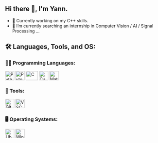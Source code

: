 ## Hi there 👋, I'm Yann.

- 🌱 Currently working on my C++ skills.
- 🔭 I’m currently searching an internship in Computer Vision / AI / Signal Processing ...

## 🛠️ Languages, Tools, and OS:

### 🧑‍💻 Programming Languages:
<p align="left">
  <img src="https://cdn.jsdelivr.net/gh/devicons/devicon/icons/python/python-original.svg" alt="Python" width="30" height="30"/>
  <img src="https://cdn.jsdelivr.net/gh/devicons/devicon/icons/pytorch/pytorch-original.svg" alt="Pytorch" width="30" height="30"/>
  <img src="https://cdn.jsdelivr.net/gh/devicons/devicon/icons/c/c-original.svg" alt="C" width="40" height="30"/>
  <img src="https://cdn.jsdelivr.net/gh/devicons/devicon/icons/cplusplus/cplusplus-original.svg" alt="C++" width="30" height="30"/>
  <img src="https://cdn.jsdelivr.net/gh/devicons/devicon/icons/matlab/matlab-original.svg" alt="Matlab" width="30" height="30"/>
</p>

### 🔧 Tools:
<p align="left">
  <img src="https://cdn.jsdelivr.net/gh/devicons/devicon/icons/git/git-original.svg" alt="Git" width="30" height="30"/>
  <img src="https://cdn.jsdelivr.net/gh/devicons/devicon/icons/vscode/vscode-original.svg" alt="VSCode" width="30" height="30"/>
</p>

### 🖥️ Operating Systems:
<p align="left">
  <img src="https://cdn.jsdelivr.net/gh/devicons/devicon/icons/ubuntu/ubuntu-original.svg" alt="Ubuntu" width="30" height="30"/>
  <img src="https://cdn.jsdelivr.net/gh/devicons/devicon/icons/windows11/windows11-original.svg" alt="Windows 11" width="30" height="30"/>
</p>

